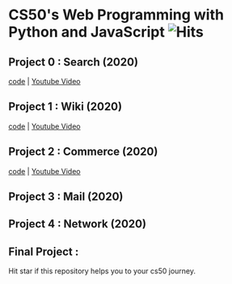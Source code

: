 # CS50's Web Programming with Python and JavaScript ![Hits](https://hits.seeyoufarm.com/api/count/incr/badge.svg?url=https://github.com/asifo1/cs50w&title=Views)


## Project 0 : Search (2020)

[code](https://github.com/S1ddharth-Sharma/google-search-front-end) | [Youtube Video](https://youtu.be/knHFXXEiuaM)

## Project 1 : Wiki (2020)

[code](https://github.com/S1ddharth-Sharma/wiki) | [Youtube Video](https://youtu.be/tmytJRtsk9E)

## Project 2 : Commerce (2020)

[code](https://github.com/S1ddharth-Sharma/commerce) | [Youtube Video](https://youtu.be/dQu4jE4m71Y)

## Project 3 : Mail (2020)


## Project 4 : Network (2020) 


## Final Project :  


Hit star if this repository helps you to your cs50 journey.
